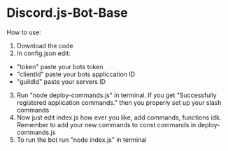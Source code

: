# Discord.js-Bot-Base

How to use:
1. Download the code
2. In config.json edit: 
  - "token" paste your bots token
  - "clientId" paste your bots appliccation ID
  - "guildId" paste your servers ID
3. Run "node deploy-commands.js" in terminal. If you get "Successfully registered application commands." then you properly set up your slash commands
4. Now just edit index.js how ever you like, add commands, functions idk. Remember to add your new commands to const commands in deploy-commands.js
5. To run the bot run "node index.js" in terminal
